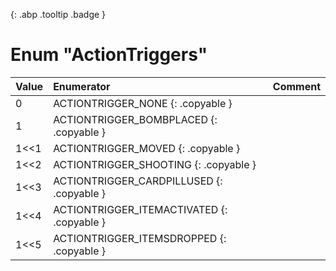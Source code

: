 [ ](#){: .abp .tooltip .badge }
# Enum "ActionTriggers"
|Value|Enumerator|Comment|
|:--|:--|:--|
| 0 |ACTIONTRIGGER_NONE {: .copyable } |  | 
| 1 |ACTIONTRIGGER_BOMBPLACED {: .copyable } |  | 
| 1<<1 |ACTIONTRIGGER_MOVED {: .copyable } |  | 
| 1<<2 |ACTIONTRIGGER_SHOOTING {: .copyable } |  | 
| 1<<3 |ACTIONTRIGGER_CARDPILLUSED {: .copyable } |  | 
| 1<<4 |ACTIONTRIGGER_ITEMACTIVATED {: .copyable } |  | 
| 1<<5 |ACTIONTRIGGER_ITEMSDROPPED {: .copyable } |  | 